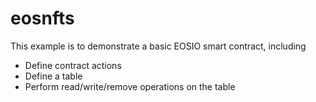# eosnfts

This example is to demonstrate a basic EOSIO smart contract, including

- Define contract actions
- Define a table
- Perform read/write/remove operations on the table
